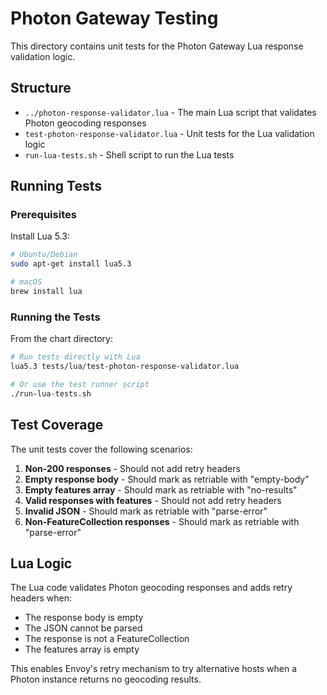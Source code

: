 # Photon Gateway Testing

This directory contains unit tests for the Photon Gateway Lua response validation logic.

## Structure

- `../photon-response-validator.lua` - The main Lua script that validates Photon geocoding responses
- `test-photon-response-validator.lua` - Unit tests for the Lua validation logic
- `run-lua-tests.sh` - Shell script to run the Lua tests

## Running Tests

### Prerequisites

Install Lua 5.3:
```bash
# Ubuntu/Debian
sudo apt-get install lua5.3

# macOS
brew install lua
```

### Running the Tests

From the chart directory:
```bash
# Run tests directly with Lua
lua5.3 tests/lua/test-photon-response-validator.lua

# Or use the test runner script
./run-lua-tests.sh
```

## Test Coverage

The unit tests cover the following scenarios:

1. **Non-200 responses** - Should not add retry headers
2. **Empty response body** - Should mark as retriable with "empty-body"
3. **Empty features array** - Should mark as retriable with "no-results" 
4. **Valid responses with features** - Should not add retry headers
5. **Invalid JSON** - Should mark as retriable with "parse-error"
6. **Non-FeatureCollection responses** - Should mark as retriable with "parse-error"

## Lua Logic

The Lua code validates Photon geocoding responses and adds retry headers when:
- The response body is empty
- The JSON cannot be parsed
- The response is not a FeatureCollection
- The features array is empty

This enables Envoy's retry mechanism to try alternative hosts when a Photon instance returns no geocoding results.